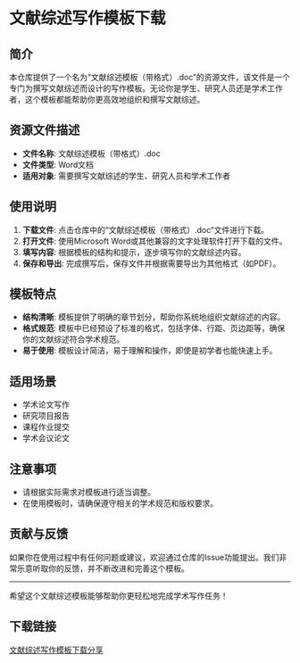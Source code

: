 # 文献综述写作模板下载

## 简介

本仓库提供了一个名为“文献综述模板（带格式）.doc”的资源文件，该文件是一个专门为撰写文献综述而设计的写作模板。无论你是学生、研究人员还是学术工作者，这个模板都能帮助你更高效地组织和撰写文献综述。

## 资源文件描述

- **文件名称**: 文献综述模板（带格式）.doc
- **文件类型**: Word文档
- **适用对象**: 需要撰写文献综述的学生、研究人员和学术工作者

## 使用说明

1. **下载文件**: 点击仓库中的“文献综述模板（带格式）.doc”文件进行下载。
2. **打开文件**: 使用Microsoft Word或其他兼容的文字处理软件打开下载的文件。
3. **填写内容**: 根据模板的结构和提示，逐步填写你的文献综述内容。
4. **保存和导出**: 完成撰写后，保存文件并根据需要导出为其他格式（如PDF）。

## 模板特点

- **结构清晰**: 模板提供了明确的章节划分，帮助你系统地组织文献综述的内容。
- **格式规范**: 模板中已经预设了标准的格式，包括字体、行距、页边距等，确保你的文献综述符合学术规范。
- **易于使用**: 模板设计简洁，易于理解和操作，即使是初学者也能快速上手。

## 适用场景

- 学术论文写作
- 研究项目报告
- 课程作业提交
- 学术会议论文

## 注意事项

- 请根据实际需求对模板进行适当调整。
- 在使用模板时，请确保遵守相关的学术规范和版权要求。

## 贡献与反馈

如果你在使用过程中有任何问题或建议，欢迎通过仓库的Issue功能提出。我们非常乐意听取你的反馈，并不断改进和完善这个模板。

---

希望这个文献综述模板能够帮助你更轻松地完成学术写作任务！

## 下载链接

[文献综述写作模板下载分享](https://pan.quark.cn/s/eacbcd8ff7cb)